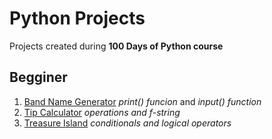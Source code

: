# Python Projects

Projects created during **100 Days of Python course**

## Begginer

1. [Band Name Generator](https://github.com/nayara-silva/python_projects/blob/main/1.band_name_generator.py)
*print() funcion* and *input() function*
2. [Tip Calculator](https://github.com/nayara-silva/python_projects/blob/main/2.tip_calculator.py)
*operations and f-string*
3. [Treasure Island](https://github.com/nayara-silva/python_projects/blob/main/3.treasure_island.py)
*conditionals and logical operators*


